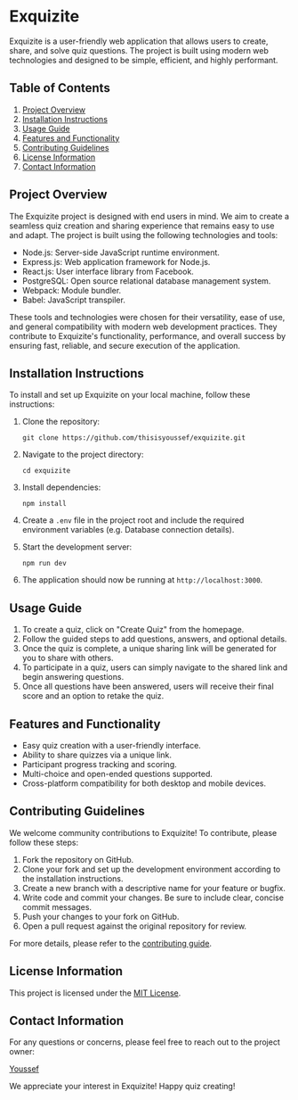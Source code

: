# Exquizite

Exquizite is a user-friendly web application that allows users to create, share, and solve quiz questions. The project is built using modern web technologies and designed to be simple, efficient, and highly performant.

## Table of Contents

1. [Project Overview](#project-overview)
2. [Installation Instructions](#installation-instructions)
3. [Usage Guide](#usage-guide)
4. [Features and Functionality](#features-and-functionality)
5. [Contributing Guidelines](#contributing-guidelines)
6. [License Information](#license-information)
7. [Contact Information](#contact-information)

## Project Overview

The Exquizite project is designed with end users in mind. We aim to create a seamless quiz creation and sharing experience that remains easy to use and adapt. The project is built using the following technologies and tools:

- Node.js: Server-side JavaScript runtime environment.
- Express.js: Web application framework for Node.js.
- React.js: User interface library from Facebook.
- PostgreSQL: Open source relational database management system.
- Webpack: Module bundler.
- Babel: JavaScript transpiler.

These tools and technologies were chosen for their versatility, ease of use, and general compatibility with modern web development practices. They contribute to Exquizite's functionality, performance, and overall success by ensuring fast, reliable, and secure execution of the application.

## Installation Instructions

To install and set up Exquizite on your local machine, follow these instructions:

1. Clone the repository:
   ```
   git clone https://github.com/thisisyoussef/exquizite.git
   ```
2. Navigate to the project directory:
   ```
   cd exquizite
   ```
3. Install dependencies:
   ```
   npm install
   ```
4. Create a `.env` file in the project root and include the required environment variables (e.g. Database connection details).

5. Start the development server:
   ```
   npm run dev
   ```
6. The application should now be running at `http://localhost:3000`.

## Usage Guide

1. To create a quiz, click on "Create Quiz" from the homepage.
2. Follow the guided steps to add questions, answers, and optional details.
3. Once the quiz is complete, a unique sharing link will be generated for you to share with others.
4. To participate in a quiz, users can simply navigate to the shared link and begin answering questions.
5. Once all questions have been answered, users will receive their final score and an option to retake the quiz.

## Features and Functionality

- Easy quiz creation with a user-friendly interface.
- Ability to share quizzes via a unique link.
- Participant progress tracking and scoring.
- Multi-choice and open-ended questions supported.
- Cross-platform compatibility for both desktop and mobile devices.

## Contributing Guidelines

We welcome community contributions to Exquizite! To contribute, please follow these steps:

1. Fork the repository on GitHub.
2. Clone your fork and set up the development environment according to the installation instructions.
3. Create a new branch with a descriptive name for your feature or bugfix.
4. Write code and commit your changes. Be sure to include clear, concise commit messages.
5. Push your changes to your fork on GitHub.
6. Open a pull request against the original repository for review.

For more details, please refer to the [contributing guide](CONTRIBUTING.md).

## License Information

This project is licensed under the [MIT License](LICENSE).

## Contact Information

For any questions or concerns, please feel free to reach out to the project owner:

[Youssef](mailto:you@example.com)

We appreciate your interest in Exquizite! Happy quiz creating!